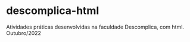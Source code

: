 # descomplica-html
Atividades práticas desenvolvidas na faculdade Descomplica, com html. Outubro/2022
